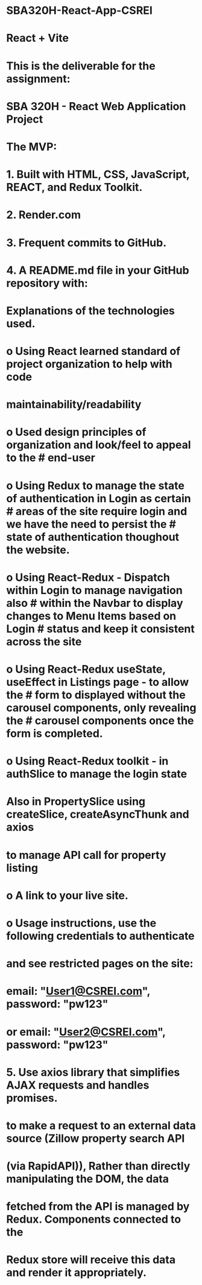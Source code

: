 # SBA320H-React-App-CSREI

# React + Vite

# This is the deliverable for the assignment:

# SBA 320H - React Web Application Project

# The MVP:

# 1. Built with HTML, CSS, JavaScript, REACT, and Redux Toolkit.

# 2. Render.com

# 3. Frequent commits to GitHub.

# 4. A README.md file in your GitHub repository with:

# Explanations of the technologies used.

# o Using React learned standard of project organization to help with code

# maintainability/readability

# o Used design principles of organization and look/feel to appeal to the # end-user

# o Using Redux to manage the state of authentication in Login as certain # areas of the site require login and we have the need to persist the # state of authentication thoughout the website.

# o Using React-Redux - Dispatch within Login to manage navigation also # within the Navbar to display changes to Menu Items based on Login # status and keep it consistent across the site

# o Using React-Redux useState, useEffect in Listings page - to allow the # form to displayed without the carousel components, only revealing the # carousel components once the form is completed.

# o Using React-Redux toolkit - in authSlice to manage the login state

# Also in PropertySlice using createSlice, createAsyncThunk and axios

# to manage API call for property listing

# o A link to your live site.

# o Usage instructions, use the following credentials to authenticate

# and see restricted pages on the site:

# email: "User1@CSREI.com", password: "pw123"

# or email: "User2@CSREI.com", password: "pw123"

# 5. Use axios library that simplifies AJAX requests and handles promises.

# to make a request to an external data source (Zillow property search API

# (via RapidAPI)), Rather than directly manipulating the DOM, the data

# fetched from the API is managed by Redux. Components connected to the

# Redux store will receive this data and render it appropriately.
